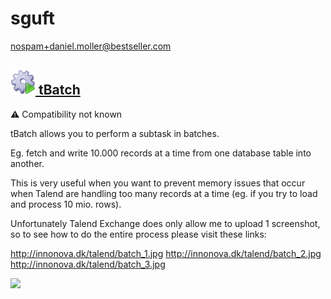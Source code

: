 # sguft
  <nospam+daniel.moller@bestseller.com>

## <a href='./components/tBatch/readme.md'><img src='./components/tBatch/logo.jpg' width='40' height='40'> tBatch</a>
 :warning: Compatibility not known

tBatch allows you to perform a subtask in batches.

Eg. fetch and write 10.000 records at a time from one database table into another.

This is very useful when you want to prevent memory issues that occur when Talend are handling too many records at a time (eg. if you try to load and process 10 mio. rows).

Unfortunately Talend Exchange does only allow me to upload 1 screenshot, so to see how to do the entire process please visit these links:

http://innonova.dk/talend/batch_1.jpg
http://innonova.dk/talend/batch_2.jpg
http://innonova.dk/talend/batch_3.jpg



<img src='./components/tBatch/sample.jpg'>
